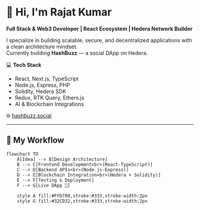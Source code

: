 # 👋 Hi, I'm Rajat Kumar

**Full Stack & Web3 Developer | React Ecosystem | Hedera Network Builder**  

I specialize in building scalable, secure, and decentralized applications with a clean architecture mindset.  
Currently building **HashBuzz** — a social DApp on Hedera.  

💻 **Tech Stack**  
- React, Next.js, TypeScript  
- Node.js, Express, PHP  
- Solidity, Hedera SDK  
- Redux, RTK Query, Ethers.js  
- AI & Blockchain Integrations  

🌐 [hashbuzz.social](https://hashbuzz.social)

---

## 🚀 My Workflow

```mermaid
flowchart TD
    A[Idea] --> B[Design Architecture]
    B --> C[Frontend Development<br>(React-TypeScript)]
    C --> D[Backend APIs<br>(Node.js-Express)]
    D --> E[Blockchain Integration<br>(Hedera + Solidity)]
    E --> F[Testing & Deployment]
    F --> G[Live DApp 🚀]
    
    style A fill:#FFD700,stroke:#333,stroke-width:2px
    style G fill:#32CD32,stroke:#333,stroke-width:2px
